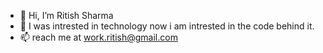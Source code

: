 - 👋 Hi, I’m Ritish Sharma
- 👀 I was intrested in technology now i am intrested in the code behind it.
- 📫 reach me at work.ritish@gmail.com

<!---
Ritish08/Ritish08 is a ✨ special ✨ repository because its `README.md` (this file) appears on your GitHub profile.
You can click the Preview link to take a look at your changes.
--->
